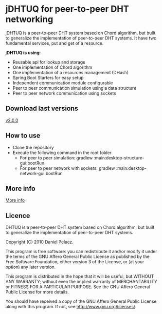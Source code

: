 # jDHTUQ for peer-to-peer DHT networking
jDHTUQ is a peer-to-peer DHT system based on Chord algorithm, but built to generalize the implementation of peer-to-peer DHT systems. It have two fundamental services, put and get of a resource.

**jDHTUQ is using:**
- Reusable api for lookup and storage
- One implementation of Chord algorithm
- One implementation of a resources management (DHash)
- Spring Boot Starters for easy setup
- Independent communication module configurable
- Peer to peer communication simulation using a data structure
- Peer to peer network communication using sockets

## Download last versions
[v2.0.0](https://github.com/estigma88/jdhtuq/releases/tag/v2.0.0) 

## How to use
- Clone the repository
- Execute the following command in the root folder
	- For peer to peer simulation: 
	gradlew :main:desktop-structure-gui:bootRun
	- For peer to peer network with sockets: 
	gradlew :main:desktop-network-gui:bootRun

## More info
[More info](Home) 
	
## Licence
DHTUQ is a peer-to-peer DHT system based on Chord algorithm, but built to generalize the implementation of peer-to-peer DHT systems.

Copyright (C) 2010  Daniel Pelaez.

This program is free software: you can redistribute it and/or modify it under the terms of the GNU Affero General Public License as published by the Free Software Foundation, either version 3 of the License, or (at your option) any later version.

This program is distributed in the hope that it will be useful, but WITHOUT ANY WARRANTY; without even the implied warranty of MERCHANTABILITY or FITNESS FOR A PARTICULAR PURPOSE.  See the GNU Affero General Public License for more details.

You should have received a copy of the GNU Affero General Public License along with this program.  If not, see <http://www.gnu.org/licenses/>.



